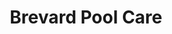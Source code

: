---
title: Brevard Pool Care
siteSlogan: Premium Inclusive Concierge Pool Service
description: "Proudly Servicing: Merritt Island, Satellite Beach, Viera, Cocoa
  Beach,   Rockledge, Sun Tree and all in between since 2012!"
companyPhoneNumber: (407)-WOW-POOL
companyMissionStatement: Making each pool better, every day.
companyEmail: brevardpoolcare@outlook.com
companyAddress: Merritt Island, Florida - 32952.
meetBrevardPoolCareHeading: Meet Brevard Pool Care
meetBrevardPoolCareSubHeading: Let's Work Together
trusted:
  trustedHeading: Trusted by over 100 customers in Brevard.
  trusxtedSubHeading: We guarantee we''ll provide customer satisfaction!
  stats:
    - statsTitle: Star Rating
      statsStat: "5"
    - statsTitle: Happy Customers
      statsStat: 200+
    - statsTitle: Insured
      statsStat: $1m+
faq:
  - faqQuestion: How often can I schedule an appointment?
    faqAnswer: We offer daily, weekly or monthly appointments. We also offer select
      long-term packages to customers. Please contact us for more information.
  - faqQuestion: How much extra do chemicals cost in my appointment?
    faqAnswer: $0! They're 100% free! You can be sure we only use top quality
      products         for our customers.
  - faqQuestion: If I need an early appointment, can you do that?
    faqAnswer: We work as early as 7 AM! We love helping our customers as early
      as         possible.
  - faqQuestion: How far are you willing to travel?
    faqAnswer: We work within the Brevard County limits.
  - faqQuestion: Do I NEED an appointment?
    faqAnswer: Although it is not required, it is recommended highly to contact
      us         & schedule an appointment.
  - faqQuestion: There is a foreign object in my pool! Can you help?
    faqAnswer: Yes! We clean, care & remove select debry from our customer's pools!
stepsSection:
  stepHeading: Our Famous 10 Steps
  stepSubHeading: With each step, you can guarantee you will get top notch
    products     used in your pool with hard working employees. We guarantee
    that.
  steps:
    - stepNumber: 1
      stepTitle: " Brush Tile / Grout lines"
      stepDescription: Every inch of tile will be brushed and grout lines will
        be         clean and free of algae. Tile scum will be removed. Removal
        of any calcium-deposits*         where applicable.
    - stepNumber: 2
      stepTitle: Empty skimmer and Pump basket
      stepDescription: Every visit we leave your baskets free of debris.
        Emptying         of baskets allows maximum water flow. Inspection of
        O-ring at the pump lid         upon opening, lube if necessary.
    - stepTitle: Net debris off surface of water
      stepNumber: 3
      stepDescription: We use the highest quality nets to capture the smallest
        debris         and pollen and our technicians are netting experts! We
        use a technique to         net every inch of surface area of the water.
    - stepNumber: 4
      stepTitle: Vacuum every single visit
      stepDescription: Pool will be vacuumed every single visit. We have the
        newest         in pool vacuum technology as well as the old faithful
        system hose and vacuum         head. We use the same technique to vacuum
        every inch of the bottom of the         pool, every single visit. A fun
        fact we call this technique "mowing the lawn"         because you
        wouldn't miss a blade of grass mowing the lawn; well we
        won't         miss anything in your pool either!
    - stepNumber: 5
      stepTitle: Net remaining debris until spotless
      stepDescription: By spotless we mean it! Debris as well as nails or metal
        toys         can leave unwanted stains. We can remove the metal or
        debris and work on removing         any stains*.
    - stepNumber: 6
      stepTitle: Brush entire surface of pool
      stepDescription: Brushing the walls, floor, steps, stairs, etc; every
        visit!         All while focusing on spots/stains that require more
        attention.
    - stepNumber: 7
      stepTitle: Check/Balance chemicals
      stepDescription: We balance the pool accordingly to the weather
        conditions.         Checking and maintaining the following chemicals
        Chlorine, Salt, P.H., Alkalinity,         Stabilizer-CYA, Calcium
        Hardness. Phosphates* and nitrates will be tested         and removed as
        necessary.
    - stepNumber: 8
      stepTitle: Filter Cleaning
      stepDescription: Filter will be cleaned regularly as required by the
        manufacture.         Most require monthly cleaning. The equipment will
        be checked for leaks and         in proper running condition before
        leaving your property. Salt Cells will         be scheduled to be
        cleaned every 3 months*.
    - stepNumber: 9
      stepTitle: Equipment Inspection
      stepDescription: The equipment will be inspected for air leaks on the
        suction         side and water leaks on equipment. Equipment will be
        replaced as needed to         maintain premium operation.
    - stepNumber: 10
      stepTitle: Log chemicals and chemical dosages
      stepDescription: We use a premium route management software to log all
        our         customers chemicals readings and dosages we added to your
        pool every visit!         By keeping track we can see the issues that
        may arise well in the future and         take the proper preventative
        maintenance.
  includedInSteps:
    - alwaysIncludedTitle: 10 Step Service Process
    - alwaysIncludedTitle: Free Advice
    - alwaysIncludedTitle: FREE Water Testing
  stepMicroHeading: Steps 1 - 10
reviews:
  - reviewee: Barbara Willett
    review: Spencer and his crew have taken care of us for nearly 5 years and
      we've   been consistently pleased with the service and support.  They are
      awesome  and you   couldn't do better for your pool care!  Highly
      recommended!
features:
  - poolFeatureTitle: Negative Edge
  - poolFeatureTitle: Spa
  - poolFeatureTitle: Waterfall
---